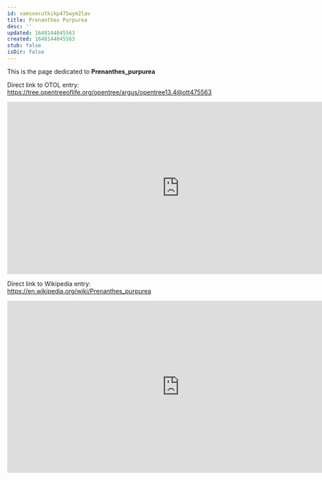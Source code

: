 ```yaml
---
id: vamsxecutkikp475wym2lav
title: Prenanthes Purpurea
desc: ''
updated: 1648144045563
created: 1648144045563
stub: false
isDir: false
---
```

This is the page dedicated to **Prenanthes_purpurea**


Direct link to OTOL entry: https://tree.opentreeoflife.org/opentree/argus/opentree13.4@ott475563



<html>
    <body>
    <iframe src="https://tree.opentreeoflife.org/opentree/argus/opentree13.4@ott475563"
    width="800" height="400" frameborder="0" allowfullscreen> </iframe>
    </body>
</html>
    


Direct link to Wikipedia entry: https://en.wikipedia.org/wiki/Prenanthes_purpurea



<html>
    <body>
    <iframe src="https://en.wikipedia.org/wiki/Prenanthes_purpurea"
    width="800" height="400" frameborder="0" allowfullscreen> </iframe>
    </body>
</html>
    
